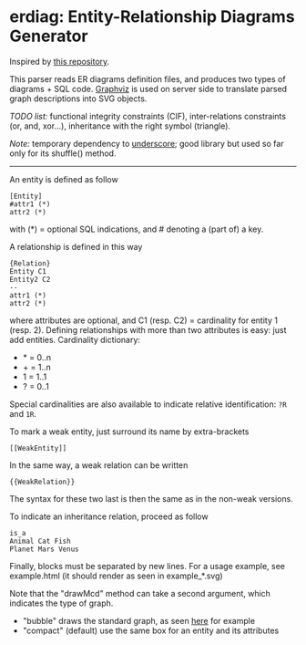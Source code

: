 # erdiag: Entity-Relationship Diagrams Generator

Inspired by [this repository](https://code.google.com/archive/p/merisier/).

This parser reads ER diagrams definition files, and produces two types of diagrams + SQL code.
[Graphviz](https://www.graphviz.org/) is used on server side to translate parsed graph descriptions into SVG objects.

*TODO list:* functional integrity constraints (CIF), inter-relations constraints (or, and, xor...), inheritance with the right symbol (triangle).

*Note:* temporary dependency to [underscore](http://underscorejs.org/); good library but used so far only for its shuffle() method.

-----

An entity is defined as follow

	[Entity]
	#attr1 (*)
	attr2 (*)

with (\*) = optional SQL indications, and # denoting a (part of) a key.

A relationship is defined in this way

	{Relation}
	Entity C1
	Entity2 C2
	--
	attr1 (*)
	attr2 (*)

where attributes are optional, and C1 (resp. C2) = cardinality for entity 1 (resp. 2).
Defining relationships with more than two attributes is easy: just add entities.
Cardinality dictionary:
 * \* = 0..n
 * \+ = 1..n
 * 1 = 1..1
 * ? = 0..1

Special cardinalities are also available to indicate relative identification: `?R` and `1R`.

To mark a weak entity, just surround its name by extra-brackets

	[[WeakEntity]]

In the same way, a weak relation can be written

	{{WeakRelation}}

The syntax for these two last is then the same as in the non-weak versions.

To indicate an inheritance relation, proceed as follow

	is_a
	Animal Cat Fish
	Planet Mars Venus

Finally, blocks must be separated by new lines. For a usage example, see example.html (it should render as seen in example\_\*.svg)

Note that the "drawMcd" method can take a second argument, which indicates the type of graph.
 * "bubble" draws the standard graph, as seen [here](https://en.wikipedia.org/wiki/Entity%E2%80%93relationship_model#/media/File:ER_Diagram_MMORPG.png) for example
 * "compact" (default) use the same box for an entity and its attributes
